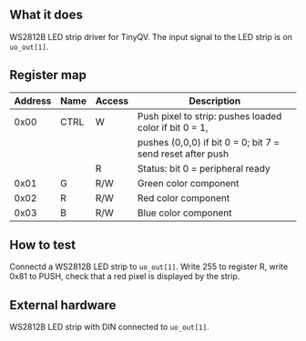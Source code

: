 <!---

This file is used to generate your project datasheet. Please fill in the information below and delete any unused
sections.

You can also include images in this folder and reference them in the markdown. Each image must be less than
512 kb in size, and the combined size of all images must be less than 1 MB.
-->

## What it does

WS2812B LED strip driver for TinyQV. The input signal to the LED strip is on `uo_out[1]`.

## Register map

| Address | Name  | Access | Description                                                         |
|---------|-------|--------|---------------------------------------------------------------------|
| 0x00    | CTRL  | W      | Push pixel to strip: pushes loaded color if bit 0 = 1,              |
|         |       |        | pushes (0,0,0) if bit 0 = 0; bit 7 = send reset after push          |
|         |       | R      | Status: bit 0 = peripheral ready                                    |
| 0x01    | G     | R/W    | Green color component                                               |
| 0x02    | R     | R/W    | Red color component                                                 |
| 0x03    | B     | R/W    | Blue color component                                                |

## How to test

Connectd a WS2812B LED strip to `uo_out[1]`. Write 255 to register R, write 0x81 to PUSH, check that a red pixel is displayed by the strip. 

## External hardware

WS2812B LED strip with DIN connected to `uo_out[1]`.
